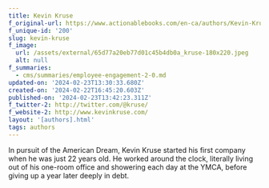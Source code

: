 ```yaml
---
title: Kevin Kruse
f_original-url: https://www.actionablebooks.com/en-ca/authors/Kevin-Kruse/
f_unique-id: '200'
slug: kevin-kruse
f_image:
  url: /assets/external/65d77a20eb77d01c45b4db0a_kruse-180x220.jpeg
  alt: null
f_summaries:
  - cms/summaries/employee-engagement-2-0.md
updated-on: '2024-02-23T13:30:33.680Z'
created-on: '2024-02-22T16:45:20.603Z'
published-on: '2024-02-23T13:42:23.311Z'
f_twitter-2: http://twitter.com/@kruse/
f_website-2: http://www.kevinkruse.com/
layout: '[authors].html'
tags: authors
---
```


In pursuit of the American Dream, Kevin Kruse started his first company when he was just 22 years old. He worked around the clock, literally living out of his one-room office and showering each day at the YMCA, before giving up a year later deeply in debt.

